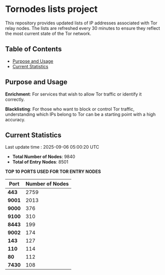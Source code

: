 # Tornodes lists project

This repository provides updated lists of IP addresses associated with Tor relay nodes. The lists are refreshed every 30 minutes to ensure they reflect the most current state of the Tor network.

## Table of Contents

- [Purpose and Usage](#purpose-and-usage)
- [Current Statistics](#current-statistics)


## Purpose and Usage

**Enrichment**: For services that wish to allow Tor traffic or identify it correctly.

**Blacklisting**: For those who want to block or control Tor traffic, understanding which IPs belong to Tor can be a starting point with a high accuracy.

## Current Statistics

Last update time : 2025-09-06 05:00:20 UTC

- **Total Number of Nodes**: 9840
- **Total of Entry Nodes**: 8501

**TOP 10 PORTS USED FOR TOR ENTRY NODES**

| **Port** | **Number of Nodes** |
|------|-----------------|
| **443**   | 2759  |
| **9001**   | 2013  |
| **9000**   | 376  |
| **9100**   | 310  |
| **8443**   | 199  |
| **9002**   | 174  |
| **143**   | 127  |
| **110**   | 114  |
| **80**   | 112  |
| **7430**   | 108  |

